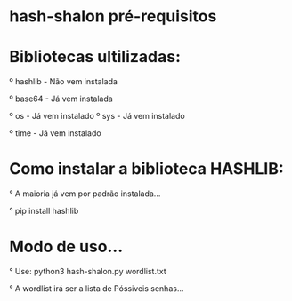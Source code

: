 # hash-shalon pré-requisitos

# Bibliotecas ultilizadas:

º hashlib - Não vem instalada

º base64 - Já vem instalada

º os - Já vem instalado º sys - Já vem instalado 

º time - Já vem instalado

# Como instalar a biblioteca HASHLIB:

° A maioria já vem por padrão instalada...

° pip install hashlib

# Modo de uso...

° Use: python3 hash-shalon.py wordlist.txt

° A wordlist irá ser a lista de Póssiveis senhas...
